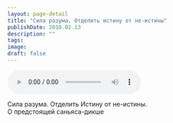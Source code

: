 ```yaml
---
layout: page-detail
title: "Сила разума. Отделить истину от не-истины"
publishDate: 2010.02.13
description: ""
tags:
image:
draft: false
---
```


<audio title="2010.02.13 - Сила разума. Отделить истину от не-истины.mp3" src="https://filer-api.advayta.org/v1.0/public/files/75320" controls=""></audio>

 Сила разума. Отделить Истину от не-истины.  
 О предстоящей саньяса-дикше  

  
